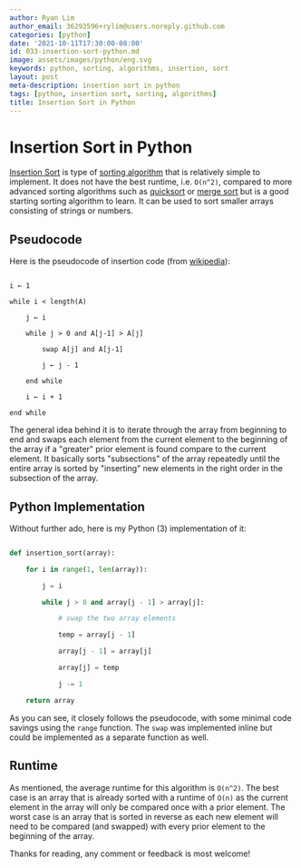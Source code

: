 ```yaml
---
author: Ryan Lim
author_email: 36293596+rylim@users.noreply.github.com
categories: [python]
date: '2021-10-11T17:30:00-08:00'
id: 033-insertion-sort-python.md
image: assets/images/python/eng.svg
keywords: python, sorting, algorithms, insertion, sort
layout: post
meta-description: insertion sort in python
tags: [python, insertion sort, sorting, algorithms]
title: Insertion Sort in Python
---
```




# Insertion Sort in Python



[Insertion Sort](https://en.wikipedia.org/wiki/Insertion_sort) is type of [sorting algorithm](https://en.wikipedia.org/wiki/Sorting_algorithm) that is relatively simple to implement. It does not have the best runtime, i.e. `O(n^2)`, compared to more advanced sorting algorithms such as [quicksort](https://en.wikipedia.org/wiki/Quicksort) or [merge sort](https://en.wikipedia.org/wiki/Merge_sort) but is a good starting sorting algorithm to learn. It can be used to sort smaller arrays consisting of strings or numbers.



## Pseudocode



Here is the pseudocode of insertion code (from [wikipedia](https://en.wikipedia.org/wiki/Insertion_sort#Algorithm)):



```

i ← 1

while i < length(A)

    j ← i

    while j > 0 and A[j-1] > A[j]

        swap A[j] and A[j-1]

        j ← j - 1

    end while

    i ← i + 1

end while

```



The general idea behind it is to iterate through the array from beginning to end and swaps each element from the current element to the beginning of the array if a "greater" prior element is found compare to the current element. It basically sorts "subsections" of the array repeatedly until the entire array is sorted by "inserting" new elements in the right order in the subsection of the array.



## Python Implementation



Without further ado, here is my Python (3) implementation of it:



```python

def insertion_sort(array):

    for i in range(1, len(array)):

        j = i

        while j > 0 and array[j - 1] > array[j]:

            # swap the two array elements

            temp = array[j - 1]

            array[j - 1] = array[j]

            array[j] = temp

            j -= 1

    return array

```



As you can see, it closely follows the pseudocode, with some minimal code savings using the `range` function. The `swap` was implemented inline but could be implemented as a separate function as well.



## Runtime



As mentioned, the average runtime for this algorithm is `O(n^2)`. The best case is an array that is already sorted with a runtime of `O(n)` as the current element in the array will only be compared once with a prior element. The worst case is an array that is sorted in reverse as each new element will need to be compared (and swapped) with every prior element to the beginning of the array.



Thanks for reading, any comment or feedback is most welcome!
